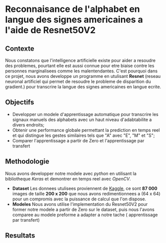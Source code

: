 # Reconnaisance de l'alphabet en langue des signes americaines a l'aide de Resnet50V2

## Contexte
Nous constatons que l'intelligence artificielle existe pour aider a resoudre des problemes, pourtant elle est aussi connue pour etre biaise contre les personnes marginalisees comme les malentendantes. C'est pourquoi dans ce projet, nous avons developpe un programme en utulisant **Resnet** (reseau neuronal artificiel qui permet de resoudre le probleme de disparition du gradient.) pour transcrire la langue des signes americaines en langue ecrite.

## Objectifs
- Developper un modele d'apprentissage automatique pour transcrire les signaux manuels des alphabets avec un haut niveau d'adabtabilite a divers endroits;
- Obtenir une performance globale permettant la prediction en temps reel et qui distingue les gestes similaires tels que "A" avec "E", "M" et "S";
- Comparer l'apprentissage a partir de Zero et l'apprentissage par transfert

## Methodologie
Nous avons developper notre modele avec *python* en utilisant la bibliotheque *Keras* et demontrer en temps reel avec *OpenCV*.
- **Dataset**
Les donnees utulisees proviennent de [Kaggle](https://www.kaggle.com/datasets/grassknoted/asl-alphabet), ce sont **87 000** images de taille **200 x 200** que nous avons redimentionnees a (64 x 64) pour un compromis avec la puissance de calcul que l'on dispose.
- **Modeles**
Nous avons utilise l'implementation du Resnet50V2 pour former notre modele a partir de Zero sur le dataset, puis nous l'avons comparee au modele preforme a adapter a notre tache ( apprentissage par transfert)

## Resultats


